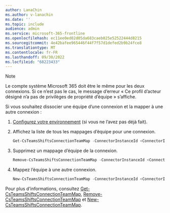 ```yaml
---
author: LanaChin
ms.author: v-lanachin
ms.date: ''
ms.topic: include
audience: admin
ms.service: microsoft-365-frontline
ms.openlocfilehash: ec11ee0ed02d05da683caeb025e52522444d8215
ms.sourcegitcommit: 4e42bafee965446f44f7f57d1defed2b9b24fce8
ms.translationtype: MT
ms.contentlocale: fr-FR
ms.lasthandoff: 09/30/2022
ms.locfileid: "68223433"
---
```

> [!NOTE]
> Le compte système Microsoft 365 doit être le même pour les deux connexions. Si ce n’est pas le cas, le message d’erreur « Ce profil d’acteur désigné n’a pas de privilèges de propriété d’équipe » s’affiche.

Si vous souhaitez dissocier une équipe d’une connexion et la mapper à une autre connexion :

1. [Configurez votre environnement](#set-up-your-environment) (si vous ne l’avez pas déjà fait).
1. Affichez la liste de tous les mappages d’équipe pour une connexion.

    ```powershell
    Get-CsTeamsShiftsConnectionTeamMap -ConnectorInstanceId <ConnectorInstanceId>
    ```

1. Supprimez un mappage d’équipe de la connexion.

    ```powershell
    Remove-CsTeamsShiftsConnectionTeamMap -ConnectorInstanceId <ConnectorInstanceId> -TeamId <TeamId>
    ```

1. Mappez l’équipe à une autre connexion.

    ```powershell
    New-CsTeamsShiftsConnectionTeamMap -ConnectorInstanceId <ConnectorInstanceId> -TeamId <TeamId> -WfmTeamId <SiteId> -TimeZone <TimeZone>
    ```

Pour plus d’informations, consultez [Get-CsTeamsShiftsConnectionTeamMap](/powershell/module/teams/get-csteamsshiftsconnectionteammap), [Remove-CsTeamsShiftsConnectionTeamMap](/powershell/module/teams/remove-csteamsshiftsconnectionteammap) et [New-CsTeamsShiftsConnectionTeamMap](/powershell/module/teams/new-csteamsshiftsconnectionteammap).
